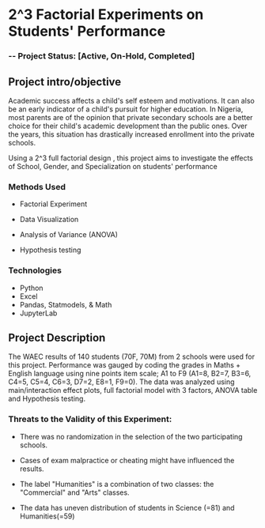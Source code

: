 # 2^3 Factorial Experiments on Students' Performance

### -- Project Status: [Active, On-Hold, Completed]
## Project intro/objective
Academic success affects a child's self esteem and motivations. It can also be an early indicator of a child's pursuit for higher education. In Nigeria, most parents are of the opinion that private secondary schools are a better choice for their child's academic development than the public ones. Over the years, this situation has drastically increased enrollment into the private schools.


Using a 2^3 full factorial design , this project aims to investigate the effects of School, Gender, and Specialization on students' performance

### Methods Used

* Factorial Experiment 

* Data Visualization

* Analysis of Variance (ANOVA) 

* Hypothesis testing

### Technologies

* Python
* Excel
* Pandas, Statmodels, & Math
* JupyterLab

## Project Description
The WAEC results of 140  students (70F, 70M) from 2 schools were used for this project. Performance was gauged by coding the grades in Maths + English language using nine points item scale; A1 to F9 (A1=8, B2=7, B3=6, C4=5, C5=4, C6=3, D7=2, E8=1, F9=0). The data was analyzed using main/interaction effect plots, full factorial model with 3 factors, ANOVA table and Hypothesis testing.

### Threats to the Validity of this Experiment:

* There was no randomization in the selection of the two participating schools.

* Cases of exam malpractice or cheating might have influenced the results.

* The label "Humanities" is a combination of two classes: the "Commercial" and "Arts" classes.

* The data has uneven distribution of students in Science (=81) and Humanities(=59)




